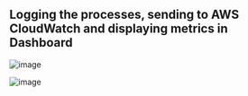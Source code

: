 ## Logging the processes, sending to AWS CloudWatch and displaying metrics in Dashboard


![image](https://user-images.githubusercontent.com/22479437/154859775-3e4a31ce-8015-4a01-9e36-477bae5a1c2d.png)

![image](https://user-images.githubusercontent.com/22479437/154859831-8280af6a-f816-4656-afc3-9b69c9b89d30.png)

